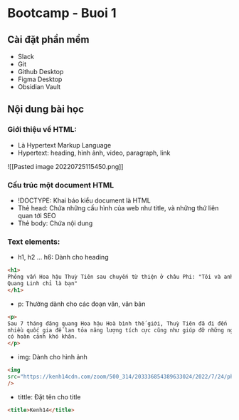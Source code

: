 # Bootcamp - Buoi 1
## Cài đặt phần mềm
- Slack
- Git
- Github Desktop
- Figma Desktop
- Obsidian Vault



## Nội dung bài học
### Giới thiệu về HTML:
- Là Hypertext Markup Language
- Hypertext: heading, hình ảnh, video, paragraph, link

![[Pasted image 20220725115450.png]]

### Cấu trúc một document HTML
- !DOCTYPE: Khai báo kiểu document là HTML
- Thẻ head: Chứa những cấu hình của web như title, và những thứ liên quan tới SEO
- Thẻ body: Chứa nội dung

### Text elements:
- h1, h2 ... h6: Dành cho heading

```html
<h1>
Phỏng vấn Hoa hậu Thuỳ Tiên sau chuyến từ thiện ở châu Phi: "Tôi và anh
Quang Linh chỉ là bạn"
</h1>
```
- p: Thường dành cho các đoạn văn, văn bản
```html
<p>
Sau 7 tháng đăng quang Hoa hậu Hoà bình thế giới, Thuỳ Tiên đã đi đến
nhiều quốc gia để lan tỏa năng lượng tích cực cũng như giúp đỡ những người
có hoàn cảnh khó khăn.
</p>
```

- img: Dành cho hình ảnh
```html
<img
src="https://kenh14cdn.com/zoom/500_314/203336854389633024/2022/7/24/photo1658681191055-16586811913482120619873.jpg"
/>
```

- tittle: Đặt tên cho title
```html
<title>Kenh14</title>
```
